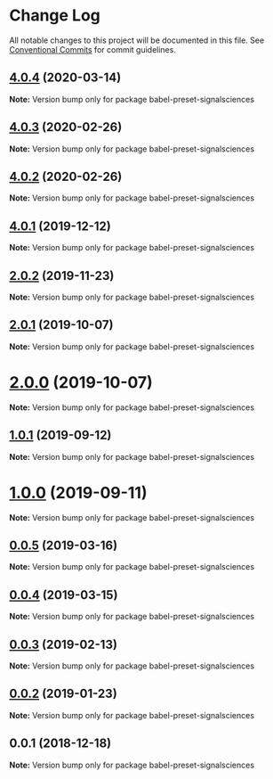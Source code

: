 # Change Log

All notable changes to this project will be documented in this file.
See [Conventional Commits](https://conventionalcommits.org) for commit guidelines.

## [4.0.4](https://github.com/signalsciences/jsdx/compare/v4.0.3...v4.0.4) (2020-03-14)

**Note:** Version bump only for package babel-preset-signalsciences

## [4.0.3](https://github.com/signalsciences/jsdx/compare/v4.0.2...v4.0.3) (2020-02-26)

**Note:** Version bump only for package babel-preset-signalsciences

## [4.0.2](https://github.com/signalsciences/jsdx/compare/v4.0.1...v4.0.2) (2020-02-26)

**Note:** Version bump only for package babel-preset-signalsciences

## [4.0.1](https://github.com/signalsciences/jsdx/compare/v0.0.6...v4.0.1) (2019-12-12)

**Note:** Version bump only for package babel-preset-signalsciences

## [2.0.2](https://github.com/signalsciences/jsdx/compare/babel-preset-signalsciences@2.0.1...babel-preset-signalsciences@2.0.2) (2019-11-23)

**Note:** Version bump only for package babel-preset-signalsciences

## [2.0.1](https://github.com/signalsciences/jsdx/compare/babel-preset-signalsciences@2.0.0...babel-preset-signalsciences@2.0.1) (2019-10-07)

**Note:** Version bump only for package babel-preset-signalsciences

# [2.0.0](https://github.com/signalsciences/jsdx/compare/babel-preset-signalsciences@1.0.1...babel-preset-signalsciences@2.0.0) (2019-10-07)

**Note:** Version bump only for package babel-preset-signalsciences

## [1.0.1](https://github.com/signalsciences/jsdx/compare/babel-preset-signalsciences@1.0.0...babel-preset-signalsciences@1.0.1) (2019-09-12)

**Note:** Version bump only for package babel-preset-signalsciences

# [1.0.0](https://github.com/signalsciences/jsdx/compare/babel-preset-signalsciences@0.0.5...babel-preset-signalsciences@1.0.0) (2019-09-11)

**Note:** Version bump only for package babel-preset-signalsciences

## [0.0.5](https://github.com/signalsciences/jsdx/compare/babel-preset-signalsciences@0.0.4...babel-preset-signalsciences@0.0.5) (2019-03-16)

**Note:** Version bump only for package babel-preset-signalsciences

## [0.0.4](https://github.com/signalsciences/jsdx/compare/babel-preset-signalsciences@0.0.3...babel-preset-signalsciences@0.0.4) (2019-03-15)

**Note:** Version bump only for package babel-preset-signalsciences

## [0.0.3](https://github.com/signalsciences/jsdx/compare/babel-preset-signalsciences@0.0.2...babel-preset-signalsciences@0.0.3) (2019-02-13)

**Note:** Version bump only for package babel-preset-signalsciences

## [0.0.2](https://github.com/signalsciences/jsdx/compare/babel-preset-signalsciences@0.0.1...babel-preset-signalsciences@0.0.2) (2019-01-23)

**Note:** Version bump only for package babel-preset-signalsciences

## 0.0.1 (2018-12-18)

**Note:** Version bump only for package babel-preset-signalsciences

